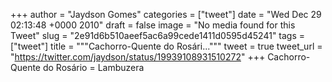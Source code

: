 
+++
author = "Jaydson Gomes"
categories = ["tweet"]
date = "Wed Dec 29 02:13:48 +0000 2010"
draft = false
image = "No media found for this Tweet"
slug = "2e91d6b510aeef5ac6a99cede1411d0595d45241"
tags = ["tweet"]
title = """Cachorro-Quente do Rosári..."""
tweet = true
tweet_url = "https://twitter.com/jaydson/status/19939108931510272"
+++
Cachorro-Quente do Rosário = Lambuzera
